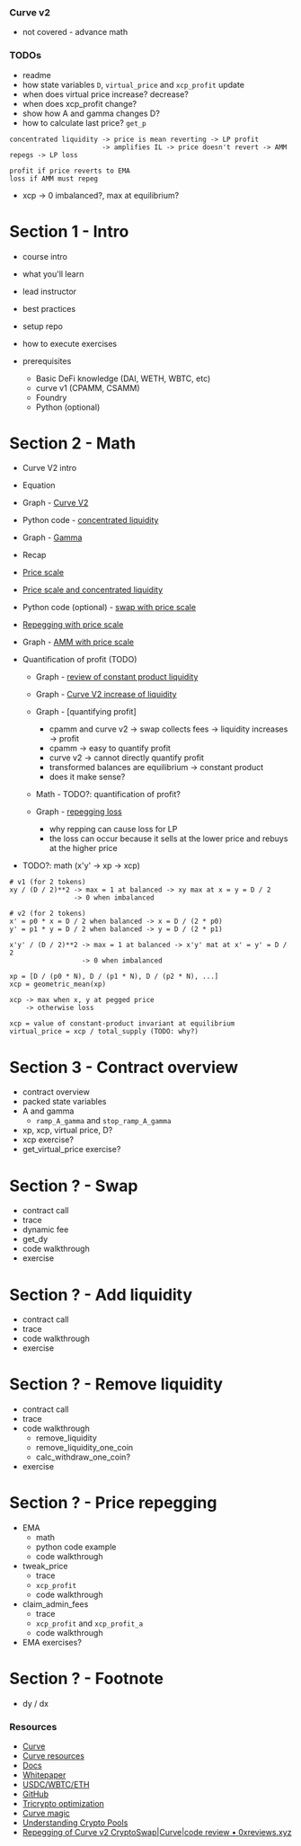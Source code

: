 ### Curve v2

- not covered - advance math

### TODOs

- readme
- how state variables `D`, `virtual_price` and `xcp_profit` update
- when does virtual price increase? decrease?
- when does xcp_profit change?
- show how A and gamma changes D?
- how to calculate last price? `get_p`

```
concentrated liquidity -> price is mean reverting -> LP profit
                       -> amplifies IL -> price doesn't revert -> AMM repegs -> LP loss

profit if price reverts to EMA
loss if AMM must repeg
```

- xcp -> 0 imbalanced?, max at equilibrium?

# Section 1 - Intro

- course intro
- what you'll learn
- lead instructor
- best practices
- setup repo
- how to execute exercises

- prerequisites
  - Basic DeFi knowledge (DAI, WETH, WBTC, etc)
  - curve v1 (CPAMM, CSAMM)
  - Foundry
  - Python (optional)

# Section 2 - Math

- Curve V2 intro
- Equation
- Graph - [Curve V2](https://www.desmos.com/calculator/ms7fqtmpxu)
- Python code - [concentrated liquidity](./notebook/amm_dy_dx.ipynb)
- Graph - [Gamma](https://www.desmos.com/3d/3ebvcluqdr)
- Recap
- [Price scale](./excalidraw/amm/curve-v2/curve-v2-price-scale.png)
- [Price scale and concentrated liquidity](./excalidraw/amm/curve-v2/curve-v2-price-scale-amm-eq.pprice-scale.png)
- Python code (optional) - [swap with price scale](./notebook/curve_v2_swap_price_scale.ipynb)
- [Repegging with price scale](./excalidraw/amm/curve-v2/curve-v2-price-scale-repeg.png)
- Graph - [AMM with price scale](https://www.desmos.com/calculator/v0ubb9g4oj)
- Quantification of profit (TODO)

  - Graph - [review of constant product liquidity](https://www.desmos.com/calculator/mg1evrmbdq)
  - Graph - [Curve V2 increase of liquidity](https://www.desmos.com/calculator/ojeble8ou4)
  - Graph - [quantifying profit]

    - cpamm and curve v2 -> swap collects fees -> liquidity increases -> profit
    - cpamm -> easy to quantify profit
    - curve v2 -> cannot directly quantify profit
    - transformed balances are equilibrium -> constant product
    - does it make sense?

  - Math - TODO?: quantification of profit?
  - Graph - [repegging loss](https://www.desmos.com/calculator/57yktysovy)
    - why repping can cause loss for LP
    - the loss can occur because it sells at the lower price and rebuys at the higher price

- TODO?: math (x'y' -> xp -> xcp)

```
# v1 (for 2 tokens)
xy / (D / 2)**2 -> max = 1 at balanced -> xy max at x = y = D / 2
                -> 0 when imbalanced

# v2 (for 2 tokens)
x' = p0 * x = D / 2 when balanced -> x = D / (2 * p0)
y' = p1 * y = D / 2 when balanced -> y = D / (2 * p1)

x'y' / (D / 2)**2 -> max = 1 at balanced -> x'y' mat at x' = y' = D / 2
                  -> 0 when imbalanced

xp = [D / (p0 * N), D / (p1 * N), D / (p2 * N), ...]
xcp = geometric_mean(xp)

xcp -> max when x, y at pegged price
    -> otherwise loss

xcp = value of constant-product invariant at equilibrium
virtual_price = xcp / total_supply (TODO: why?)
```

# Section 3 - Contract overview

- contract overview
- packed state variables
- A and gamma
  - `ramp_A_gamma` and `stop_ramp_A_gamma`
- xp, xcp, virtual price, D?
- xcp exercise?
- get_virtual_price exercise?

# Section ? - Swap

- contract call
- trace
- dynamic fee
- get_dy
- code walkthrough
- exercise

# Section ? - Add liquidity

- contract call
- trace
- code walkthrough
- exercise

# Section ? - Remove liquidity

- contract call
- trace
- code walkthrough
  - remove_liquidity
  - remove_liquidity_one_coin
  - calc_withdraw_one_coin?
- exercise

# Section ? - Price repegging

- EMA
  - math
  - python code example
  - code walkthrough
- tweak_price
  - trace
  - `xcp_profit`
  - code walkthrough
- claim_admin_fees
  - trace
  - `xcp_profit` and `xcp_profit_a`
  - code walkthrough
- EMA exercises?

# Section ? - Footnote

- dy / dx

### Resources

- [Curve](https://curve.fi)
- [Curve resources](https://resources.curve.fi/)
- [Docs](https://docs.curve.fi/)
- [Whitepaper](https://resources.curve.fi/pdf/curve-cryptopools.pdf)
- [USDC/WBTC/ETH](https://etherscan.io/address/0x7f86bf177dd4f3494b841a37e810a34dd56c829b)
- [GitHub](https://github.com/curvefi/tricrypto-ng/blob/main/contracts/main/CurveTricryptoOptimizedWETH.vy)
- [Tricrypto optimization](https://github.com/curvefi/tricrypto-ng/blob/extended-readme/docs/tricrypto_optimisation.pdf)
- [Curve magic](https://hackmd.io/@alltold/curve-magic)
- [Understanding Crypto Pools](https://docs.kokonutswap.finance/understanding-crypto-pools)
- [Repegging of Curve v2 CryptoSwap|Curve|code review • 0xreviews.xyz](https://0xreviews.xyz/posts/2022-03-04-Curve-CryptoSwap-repegging)
